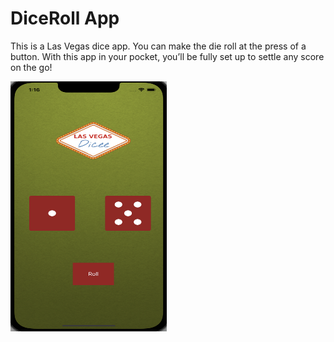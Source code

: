 # DiceRoll App
This is a Las Vegas dice app. You can make the die roll at the press of a button.
With this app in your pocket, you’ll be fully set up to settle any score on the go!


<!---->
<!--![alt text](appimage.png)-->

<img src="appimage.png" width="250" height = "400" />
